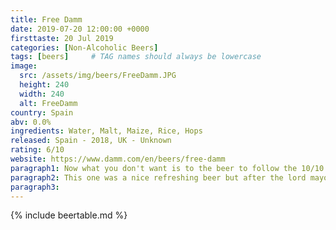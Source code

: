 ```yaml
---
title: Free Damm
date: 2019-07-20 12:00:00 +0000
firsttaste: 20 Jul 2019
categories: [Non-Alcoholic Beers]
tags: [beers]     # TAG names should always be lowercase
image:
  src: /assets/img/beers/FreeDamm.JPG
  height: 240
  width: 240
  alt: FreeDamm
country: Spain
abv: 0.0%
ingredients: Water, Malt, Maize, Rice, Hops
released: Spain - 2018, UK - Unknown
rating: 6/10
website: https://www.damm.com/en/beers/free-damm
paragraph1: Now what you don't want is to the beer to follow the 10/10 one. Interesting this one uses an advanced technique called "vacuum distillation" to eliminate the alcohol.
paragraph2: This one was a nice refreshing beer but after the lord mayor show it wasn't anywhere near to a top score but a clean beer meant it still deserved a good score.
paragraph3: 
---
```

{% include beertable.md %}
